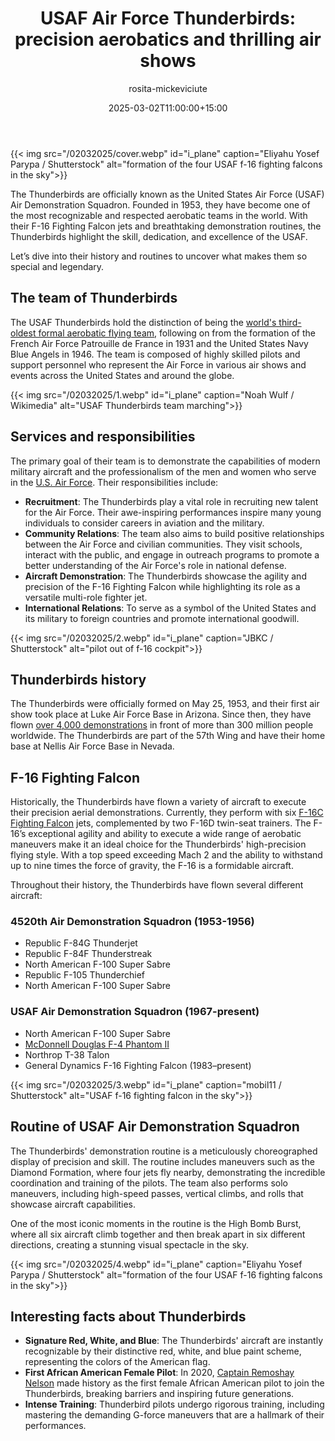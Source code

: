 ﻿---
title: "USAF Air Force Thunderbirds: precision aerobatics and thrilling air shows"
meta_title: "Air Force Thunderbirds: aerobatics and air shows"
description: "The U.S. Air Demonstration Squadron, known as the Thunderbirds, is a legendary precision aerobatics team known for performing incredible demonstration routines."
date: 2025-03-02T11:00:00+15:00
draft: false
thumb: "/02032025/cover.webp"
thumb_alt: "formation of the four USAF f-16 fighting falcons in the sky"
author: "rosita-mickeviciute"
is_article: true
---

{{< img src="/02032025/cover.webp" id="i\_plane" caption="Eliyahu Yosef Parypa / Shutterstock" alt="formation of the four USAF f-16 fighting falcons in the sky">}}

The Thunderbirds are officially known as the United States Air Force (USAF) Air Demonstration Squadron. Founded in 1953, they have become one of the most recognizable and respected aerobatic teams in the world. With their F-16 Fighting Falcon jets and breathtaking demonstration routines, the Thunderbirds highlight the skill, dedication, and excellence of the USAF.

Let’s dive into their history and routines to uncover what makes them so special and legendary.

## The team of Thunderbirds

The USAF Thunderbirds hold the distinction of being the [world's third-oldest formal aerobatic flying team](https://veterans.nv.gov/super-delta-formation-of-the-blue-angels-and-thunderbirds/), following on from the formation of the French Air Force Patrouille de France in 1931 and the United States Navy Blue Angels in 1946. The team is composed of highly skilled pilots and support personnel who represent the Air Force in various air shows and events across the United States and around the globe.

{{< img src="/02032025/1.webp" id="i\_plane" caption="Noah Wulf / Wikimedia" alt="USAF Thunderbirds team marching">}}

## Services and responsibilities

The primary goal of their team is to demonstrate the capabilities of modern military aircraft and the professionalism of the men and women who serve in the [U.S. Air Force](https://thefriendlyskies.net/article/exploring-the-largest-us-military-base-size-and-operations/). Their responsibilities include:

- **Recruitment**: The Thunderbirds play a vital role in recruiting new talent for the Air Force. Their awe-inspiring performances inspire many young individuals to consider careers in aviation and the military.
- **Community Relations**: The team also aims to build positive relationships between the Air Force and civilian communities. They visit schools, interact with the public, and engage in outreach programs to promote a better understanding of the Air Force's role in national defense.
- **Aircraft Demonstration**: The Thunderbirds showcase the agility and precision of the F-16 Fighting Falcon while highlighting its role as a versatile multi-role fighter jet.
- **International Relations**: To serve as a symbol of the United States and its military to foreign countries and promote international goodwill.

{{< img src="/02032025/2.webp" id="i\_plane" caption="JBKC / Shutterstock" alt="pilot out of f-16 cockpit">}}

## Thunderbirds history 

The Thunderbirds were officially formed on May 25, 1953, and their first air show took place at Luke Air Force Base in Arizona. Since then, they have flown [over 4,000 demonstrations](https://www.af.mil/About-Us/Fact-Sheets/Display/Article/104552/thunderbirds/) in front of more than 300 million people worldwide. The Thunderbirds are part of the 57th Wing and have their home base at Nellis Air Force Base in Nevada.

## F-16 Fighting Falcon

Historically, the Thunderbirds have flown a variety of aircraft to execute their precision aerial demonstrations. Currently, they perform with six [F-16C Fighting Falcon](https://thefriendlyskies.net/article/fastest-fighter-jets-in-2025/) jets, complemented by two F-16D twin-seat trainers. The F-16’s exceptional agility and ability to execute a wide range of aerobatic maneuvers make it an ideal choice for the Thunderbirds' high-precision flying style. With a top speed exceeding Mach 2 and the ability to withstand up to nine times the force of gravity, the F-16 is a formidable aircraft.

Throughout their history, the Thunderbirds have flown several different aircraft:

### 4520th Air Demonstration Squadron (1953-1956)

- Republic F-84G Thunderjet
- Republic F-84F Thunderstreak
- North American F-100 Super Sabre
- Republic F-105 Thunderchief
- North American F-100 Super Sabre

### USAF Air Demonstration Squadron (1967-present)

- North American F-100 Super Sabre
- [McDonnell Douglas F-4 Phantom II](https://thefriendlyskies.net/article/fastest-fighter-jets-in-2025/)
- Northrop T-38 Talon
- General Dynamics F-16 Fighting Falcon (1983–present)

{{< img src="/02032025/3.webp" id="i\_plane" caption="mobil11 / Shutterstock" alt="USAF f-16 fighting falcon in the sky">}}

## Routine of USAF Air Demonstration Squadron

The Thunderbirds' demonstration routine is a meticulously choreographed display of precision and skill. The routine includes maneuvers such as the Diamond Formation, where four jets fly nearby, demonstrating the incredible coordination and training of the pilots. The team also performs solo maneuvers, including high-speed passes, vertical climbs, and rolls that showcase aircraft capabilities.

One of the most iconic moments in the routine is the High Bomb Burst, where all six aircraft climb together and then break apart in six different directions, creating a stunning visual spectacle in the sky.

{{< img src="/02032025/4.webp" id="i\_plane" caption="Eliyahu Yosef Parypa / Shutterstock" alt="formation of the four USAF f-16 fighting falcons in the sky">}}

## Interesting facts about Thunderbirds

- **Signature Red, White, and Blue**: The Thunderbirds' aircraft are instantly recognizable by their distinctive red, white, and blue paint scheme, representing the colors of the American flag.
- **First African American Female Pilot**: In 2020, [Captain Remoshay Nelson](https://coas.howard.edu/articles/hu-grad-us-air-force-captain-flying-through-skies-smiles-during-covid-19) made history as the first female African American pilot to join the Thunderbirds, breaking barriers and inspiring future generations.
- **Intense Training**: Thunderbird pilots undergo rigorous training, including mastering the demanding G-force maneuvers that are a hallmark of their performances.
